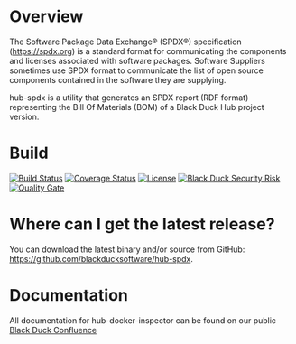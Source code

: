 # Overview
The Software Package Data Exchange® (SPDX®) specification (https://spdx.org) is a standard format for communicating the components and licenses associated with software packages. Software Suppliers sometimes use SPDX format to communicate the list of open source components contained in the software they are supplying. 

hub-spdx is a utility that generates an SPDX report (RDF format) representing the Bill Of Materials (BOM) of a Black Duck Hub project version.

# Build

[![Build Status](https://travis-ci.org/blackducksoftware/hub-spdx.svg?branch=master)](https://travis-ci.org/blackducksoftware/hub-spdx)
[![Coverage Status](https://coveralls.io/repos/github/blackducksoftware/hub-spdx/badge.svg?branch=master)](https://coveralls.io/github/blackducksoftware/hub-spdx?branch=master)
[![License](https://img.shields.io/badge/License-Apache%202.0-blue.svg)](https://opensource.org/licenses/Apache-2.0)
[![Black Duck Security Risk](https://copilot.blackducksoftware.com/github/repos/blackducksoftware/hub-spdx/branches/master/badge-risk.svg)](https://copilot.blackducksoftware.com/github/repos/blackducksoftware/hub-spdx/branches/master)
[![Quality Gate](https://sonarcloud.io/api/project_badges/measure?project=com.blackducksoftware.integration%3Ahub-spdx&metric=alert_status)](https://sonarcloud.io/dashboard?id=com.blackducksoftware.integration%3Ahub-spdx)

# Where can I get the latest release?
You can download the latest binary and/or source from GitHub: https://github.com/blackducksoftware/hub-spdx. 

# Documentation
All documentation for hub-docker-inspector can be found on our public [Black Duck Confluence](https://blackducksoftware.atlassian.net/wiki/spaces/INTDOCS/pages/199458819/Hub+SPDX+Plugin)
